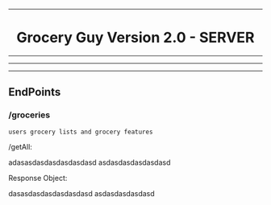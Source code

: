 
----

<h1 align="center"> Grocery Guy Version 2.0 - SERVER </h1>

----
----
----

## EndPoints

### /groceries
```
users grocery lists and grocery features
```
 /getAll:

adasasdasdasdasdasdasd
asdasdasdasdasdasd

 Response Object:

dasasdasdasdasdasdasd
asdasdasdasdasd
